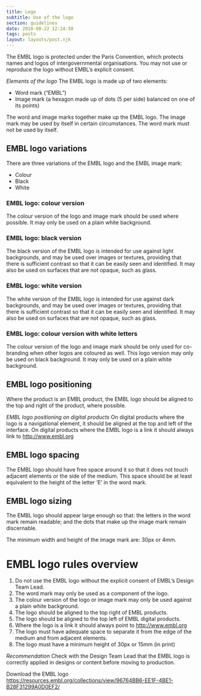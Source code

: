 ```yaml
---
title: Logo
subtitle: Use of the logo
section: guidelines
date: 2018-08-22 12:24:50
tags: posts
layout: layouts/post.njk
---
```


The EMBL logo is protected under the Paris Convention, which protects names and logos of intergovernmental organisations. You may not use or reproduce the logo without EMBL’s explicit consent.

*Elements of the logo*
The EMBL logo is made up of two elements:
- Word mark (“EMBL”)
- Image mark (a hexagon made up of dots (5 per side) balanced on one of its points)

The word and image marks together make up the EMBL logo. The image mark may be used by itself in certain circumstances. The word mark must not be used by itself.

## EMBL logo variations
There are three variations of the EMBL logo and the EMBL image mark:

- Colour
- Black
- White

### EMBL logo: colour version
The colour version of the logo and image mark should be used where possible. It may only be used on a plain white background.

### EMBL logo: black version
The black version of the EMBL logo is intended for use against light backgrounds, and may be used over images or textures, providing that there is sufficient contrast so that it can be easily seen and identified. It may also be used on surfaces that are not opaque, such as glass.

###  EMBL logo: white version
The white version of the EMBL logo is intended for use against dark backgrounds, and may be used over images or textures, providing that there is sufficient contrast so that it can be easily seen and identified. It may also be used on surfaces that are not opaque, such as glass.

### EMBL logo: colour version with white letters
The colour version of the logo and image mark should be only used for co-branding when other logos are coloured as well. This logo version may only be used on black background. It may only be used on a plain white background.

## EMBL logo positioning
Where the product is an EMBL product, the EMBL logo should be aligned to the top and right of the product, where possible.

*EMBL logo positioning on digital products*
On digital products where the logo is a navigational element, it should be aligned at the top and left of the interface. On digital products where the EMBL logo is a link it should always link to http://www.embl.org

## EMBL logo spacing
The EMBL logo should have free space around it so that it does not touch adjacent elements or the side of the medium. This space should be at least equivalent to the height of the letter ‘E’ in the word mark.

## EMBL logo sizing

The EMBL logo should appear large enough so that: the letters in the word mark remain readable; and the dots that make up the image mark remain discernable.

The minimum width and height of the image mark are: 30px or 4mm.

# EMBL logo rules overview

1. Do not use the EMBL logo without the explicit consent of EMBL’s Design Team Lead.
2. The word mark may only be used as a component of the logo.
3. The colour version of the logo or image mark may only be used against a plain white background.
4. The logo should be aligned to the top right of EMBL products.
5. The logo should be aligned to the top left of EMBL digital products.
6. Where the logo is a link it should always point to http://www.embl.org
7. The logo must have adequate space to separate it from the edge of the medium and from adjacent elements.
8. The logo must have a minimum height of 30px or 15mm (in print)

*Recommendation*
Check with the Design Team Lead that the EMBL logo is correctly applied in designs or content before moving to production.

Download the EMBL logo
https://resources.embl.org/collections/view/96764BB6-EE1F-4BE1-B28F31299A0D0EF2/

